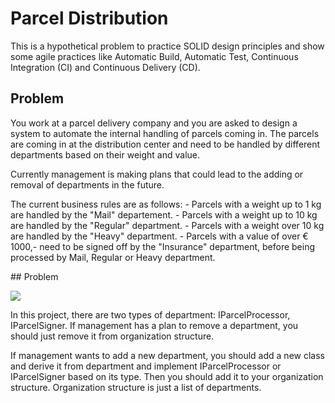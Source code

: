 # Parcel Distribution
This is a hypothetical problem to practice SOLID design principles and show some agile practices like Automatic Build, Automatic Test, Continuous Integration (CI) and Continuous Delivery (CD).
## Problem
<p>
You work at a parcel delivery company and you are asked to design a system to automate the internal handling of parcels coming in.  
The parcels are coming in at the distribution center and need to be handled by different departments based on their weight and value.
</p>
<p>
Currently management is making plans that could lead to the adding or removal of departments in the future.  
</p>
<p>
The current business rules are as follows:
-   Parcels with a weight up to 1 kg are handled by the "Mail" departement.
-   Parcels with a weight up to 10 kg are handled by the "Regular" department.
-   Parcels with a weight over 10 kg are handled by the "Heavy" department.
-   Parcels with a value of over € 1000,- need to be signed off by the "Insurance" department, before being processed by Mail, Regular or Heavy department.
 </p>
 <p>
## Problem
 </p>
<p>
  <img src="https://raw.githubusercontent.com/fadamedia/ParcelDist/master/etc/design.jpg"/>
</p>
<p>
In this project, there are two types of department: IParcelProcessor, IParcelSigner. If management has a plan to remove a department, you should just remove it from organization structure.
</p>
<p>
If management wants to add a new department, you should add a new class and derive it from department and implement IParcelProcessor or IParcelSigner based on its type. Then you should add it to your organization structure. Organization structure is just a list of departments.
</p>

